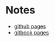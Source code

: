 # Notes

- [github pages](https://liyi4x.github.io/notes)
- [gitbook pages](https://liyi4x.gitbook.io/notes)
